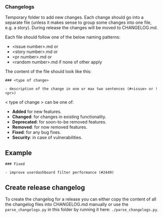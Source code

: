 ### Changelogs

Temporary folder to add new changes. Each change should go into a separate file
(unless it makes sense to group some changes into one file, e.g. a story).
During release the changes will be moved to CHANGELOG.md.

Each file should follow one of the below naming patterns:

- \<issue number>.md
  or
- \<story number>.md
  or
- \<pr number>.md
  or
- \<random number>.md if none of other apply

The content of the file should look like this:

```
### <type of change>

- description of the change in one or max two sentences (#<issue> or !<pr>)
```

< type of change > can be one of:

- **Added** for new features.
- **Changed**: for changes in existing functionality.
- **Deprecated**: for soon-to-be removed features.
- **Removed**: for now removed features.
- **Fixed**: for any bug fixes.
- **Security**: in case of vulnerabilities.


## Example

```
### Fixed

- improve userdashboard filter performance (#2449)
```

## Create release changelog

To create the changelog for a release you can either copy the content
of all the changelog files into CHANGELOG.md manually or use the
`parse_changelogs.py` in this folder by running it here:
`./parse_changelogs.py`.
